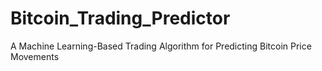 # Bitcoin_Trading_Predictor
A Machine Learning-Based Trading Algorithm for Predicting Bitcoin Price Movements
